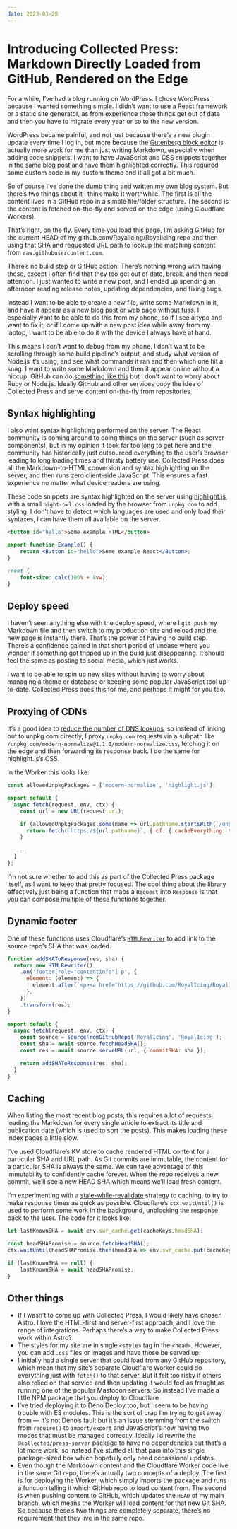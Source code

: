 ```yaml
---
date: 2023-03-28
---
```


# Introducing Collected Press: Markdown Directly Loaded from GitHub, Rendered on the Edge

For a while, I’ve had a blog running on WordPress. I chose WordPress because I wanted something simple. I didn’t want to use a React framework or a static site generator, as from experience those things get out of date and then you have to migrate every year or so to the new version.

WordPress became painful, and not just because there’s a new plugin update every time I log in, but more because the [Gutenberg block editor](https://wordpress.org/documentation/article/wordpress-block-editor/) is actually more work for me than just writing Markdown, especially when adding code snippets. I want to have JavaScript and CSS snippets together in the same blog post and have them highlighted correctly. This required some custom code in my custom theme and it all got a bit much.

So of course I’ve done the dumb thing and written my own blog system. But there’s two things about it I think make it worthwhile. The first is all the content lives in a GitHub repo in a simple file/folder structure. The second is the content is fetched on-the-fly and served on the edge (using Cloudflare Workers).

That’s right, on the fly. Every time you load this page, I’m asking GitHub for the current HEAD of my github.com/RoyalIcing/RoyalIcing repo and then using that SHA and requested URL path to lookup the matching content from `raw.githubusercontent.com`. 

There’s no build step or GitHub action. There’s nothing wrong with having these, except I often find that they too get out of date, break, and then need attention. I just wanted to write a new post, and I ended up spending an afternoon reading release notes, updating dependencies, and fixing bugs.

Instead I want to be able to create a new file, write some Markdown in it, and have it appear as a new blog post or web page without fuss. I especially want to be able to do this from my phone, so if I see a typo and want to fix it, or if I come up with a new post idea while away from my laptop, I want to be able to do it with the device I always have at hand.

This means I don’t want to debug from my phone. I don’t want to be scrolling through some build pipeline’s output, and study what version of Node.js it’s using, and see what commands it ran and then which one hit a snag. I want to write some Markdown and then it appear online without a hiccup. GitHub can do [something like this](https://pages.github.com) but I don’t want to worry about Ruby or Node.js. Ideally GitHub and other services copy the idea of Collected Press and serve content on-the-fly from repositories.

## Syntax highlighting

I also want syntax highlighting performed on the server. The React community is coming around to doing things on the server (such as server components), but in my opinion it took far too long to get here and the community has historically just outsourced everything to the user’s browser leading to long loading times and thirsty battery use. Collected Press does all the Markdown-to-HTML conversion and syntax highlighting on the server, and then runs zero client-side JavaScript. This ensures a fast experience no matter what device readers are using.

These code snippets are syntax highlighted on the server using [highlight.js](https://highlightjs.org), with a small `night-owl.css` loaded by the browser from `unpkg.com` to add styling. I don’t have to detect which languages are used and only load their syntaxes, I can have them all available on the server.

```html
<button id="hello">Some example HTML</button>
```

```jsx
export function Example() {
    return <Button id="hello">Some example React</Button>;
}
```

```css
:root {
    font-size: calc(100% + 8vw);
}
```

## Deploy speed

I haven’t seen anything else with the deploy speed, where I `git push` my Markdown file and then switch to my production site and reload and the new page is instantly there. That’s the power of having no build step. There’s a confidence gained in that short period of unease where you wonder if something got tripped up in the build just disappearing. It should feel the same as posting to social media, which just works.

I want to be able to spin up new sites without having to worry about managing a theme or database or keeping some popular JavaScript tool up-to-date. Collected Press does this for me, and perhaps it might for you too.

## Proxying of CDNs

It’s a good idea to [reduce the number of DNS lookups](https://csswizardry.com/2013/01/front-end-performance-for-web-designers-and-front-end-developers/#section:http-requests-and-dns-lookups), so instead of linking out to unpkg.com directly, I proxy `unpkg.com` requests via a subpath like `/unpkg.com/modern-normalize@1.1.0/modern-normalize.css`, fetching it on the edge and then forwarding its response back. I do the same for highlight.js’s CSS.

In the Worker this looks like:

```js
const allowedUnpkgPackages = ['modern-normalize', 'highlight.js'];

export default {
  async fetch(request, env, ctx) {
    const url = new URL(request.url);

    if (allowedUnpkgPackages.some(name => url.pathname.startsWith(`/unpkg.com/${name}@`))) {
      return fetch(`https:/${url.pathname}`, { cf: { cacheEverything: true } });
    }

    …
  }
};
```

I’m not sure whether to add this as part of the Collected Press package itself, as I want to keep that pretty focused. The cool thing about the library effectively just being a function that maps a `Request` into `Response` is that you can compose multiple of these functions together.

## Dynamic footer

One of these functions uses Cloudflare’s [`HTMLRewriter`](https://developers.cloudflare.com/workers/runtime-apis/html-rewriter/) to add link to the source repo’s SHA that was loaded.

```js
function addSHAToResponse(res, sha) {
  return new HTMLRewriter()
    .on('footer[role="contentinfo"] p', {
      element: (element) => {
        element.after(`<p><a href="https://github.com/RoyalIcing/RoyalIcing/tree/${sha}"><small>SHA: ${sha}</small></a></p>`, { html: true },)
      },
    })
    .transform(res);
}

export default {
  async fetch(request, env, ctx) {
    const source = sourceFromGitHubRepo('RoyalIcing', 'RoyalIcing');
    const sha = await source.fetchHeadSHA();
    const res = await source.serveURL(url, { commitSHA: sha });

    return addSHAToResponse(res, sha);
  }
}
```

## Caching

When listing the most recent blog posts, this requires a lot of requests loading the Markdown for every single article to extract its title and publication date (which is used to sort the posts). This makes loading these index pages a little slow.

I’ve used Cloudflare’s KV store to cache rendered HTML content for a particular SHA and URL path. As Git commits are immutable, the content for a particular SHA is always the same. We can take advantage of this immutability to confidently cache forever. When the repo receives a new commit, we’ll see a new HEAD SHA which means we’ll load fresh content.

I’m experimenting with a [stale-while-revalidate](https://web.dev/stale-while-revalidate/) strategy to caching, to try to make response times as quick as possible. Cloudflare’s `ctx.waitUntil()` is used to perform some work in the background, unblocking the response back to the user. The code for it looks like:

```js
let lastKnownSHA = await env.swr_cache.get(cacheKeys.headSHA);

const headSHAPromise = source.fetchHeadSHA();
ctx.waitUntil(headSHAPromise.then(headSHA => env.swr_cache.put(cacheKeys.headSHA, headSHA)));

if (lastKnownSHA == null) {
    lastKnownSHA = await headSHAPromise;
}
```

## Other things

- If I wasn’t to come up with Collected Press, I would likely have chosen Astro. I love the HTML-first and server-first approach, and I love the range of integrations. Perhaps there’s a way to make Collected Press work within Astro?
- The styles for my site are in single `<style>` tag in the `<head>`. However, you can add `.css` files or images and have those be served up.
- I initially had a single server that could load from any GitHub repository, which mean that my site’s separate Cloudflare Worker could do everything just with `fetch()` to that server. But it felt too risky if others also relied on that service and then updating it would feel as fraught as running one of the popular Mastodon servers. So instead I’ve made a little NPM package that you deploy to Cloudflare
- I’ve tried deploying it to Deno Deploy too, but I seem to be having trouble with ES modules. This is the sort of crap I‘m trying to get away from — it’s not Deno’s fault but it’s an issue stemming from the switch from `require()` to `import/export` and JavaScript’s now having two modes that must be managed correctly. Ideally I’d rewrite the `@collected/press-server` package to have no dependencies but that’s a lot more work, so instead I’ve stuffed all that pain into this single package-sized box which hopefully only need occassional updates.
- Even though the Markdown content and the Cloudflare Worker code live in the same Git repo, there’s actually two concepts of a deploy. The first is for deploying the Worker, which simply imports the package and runs a function telling it which GitHub repo to load content from. The second is when pushing content to GitHub, which updates the `HEAD` of my main branch, which means the Worker will load content for that new Git SHA. So because these’s two things are completely separate, there’s no requirement that they live in the same repo.
